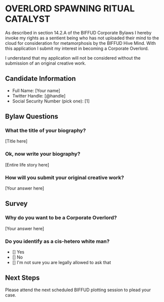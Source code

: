 # OVERLORD SPAWNING RITUAL CATALYST
As described in section 14.2.A of the BIFFUD Corporate Bylaws I hereby invoke
my rights as a sentient being who has not uploaded their mind to the cloud
for consideration for metamorphosis by the BIFFUD Hive Mind.  With this
application I submit my interest in becoming a Corporate Overlord.

I understand that my application will not be considered without the submission
of an original creative work.

## Candidate Information
- Full Name: [Your name]
- Twitter Handle: [@handle]
- Social Security Number (pick one): [1]

## Bylaw Questions
### What the title of your biography?
[Title here]

### Ok, now write your biography?
[Entire life story here]

### How will you submit your original creative work?
[Your answer here]


## Survey
### Why do you want to be a Corporate Overlord?
[Your answer here]

### Do you identify as a cis-hetero white man?
- [] Yes
- [] No
- [] I'm not sure you are legally allowed to ask that

## Next Steps
Please attend the next scheduled BIFFUD plotting session to plead your case.

